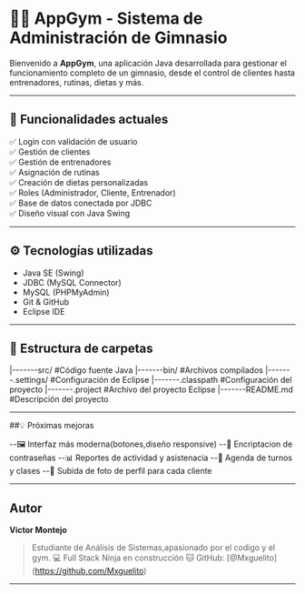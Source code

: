 # 🏋️‍♂️ AppGym - Sistema de Administración de Gimnasio

Bienvenido a **AppGym**, una aplicación Java desarrollada para gestionar el funcionamiento completo de un gimnasio, desde el control de clientes hasta entrenadores, rutinas, dietas y más.

---

## 🚀 Funcionalidades actuales

✅ Login con validación de usuario  
✅ Gestión de clientes  
✅ Gestión de entrenadores  
✅ Asignación de rutinas  
✅ Creación de dietas personalizadas  
✅ Roles (Administrador, Cliente, Entrenador)  
✅ Base de datos conectada por JDBC  
✅ Diseño visual con Java Swing

---

## ⚙️ Tecnologías utilizadas

- Java SE (Swing)
- JDBC (MySQL Connector)
- MySQL (PHPMyAdmin)
- Git & GitHub
- Eclipse IDE

---

## 📁 Estructura de carpetas

|-------src/        #Código fuente Java
|-------bin/        #Archivos compilados
|-------.settings/  #Configuración de Eclipse
|-------.classpath  #Configuración del proyecto
|-------.project    #Archivo del proyecto Eclipse
|-------README.md   #Descripción del proyecto

---
##💡 Próximas mejoras

--🖼  Interfaz más moderna(botones,diseño responsive)
--🔐 Encriptacion de contraseñas
--📊 Reportes de actividad y asistenacia
--📆 Agenda de turnos y clases
--📸 Subida de foto de perfil para cada cliente

---

## Autor

**Victor Montejo**
> Estudiante de Análisis de Sistemas,apasionado por el codigo y el gym.
>  💻 Full Stack Ninja en construcción
> 🐱 GitHub: [@Mxguelito] (https://github.com/Mxguelito)

---
